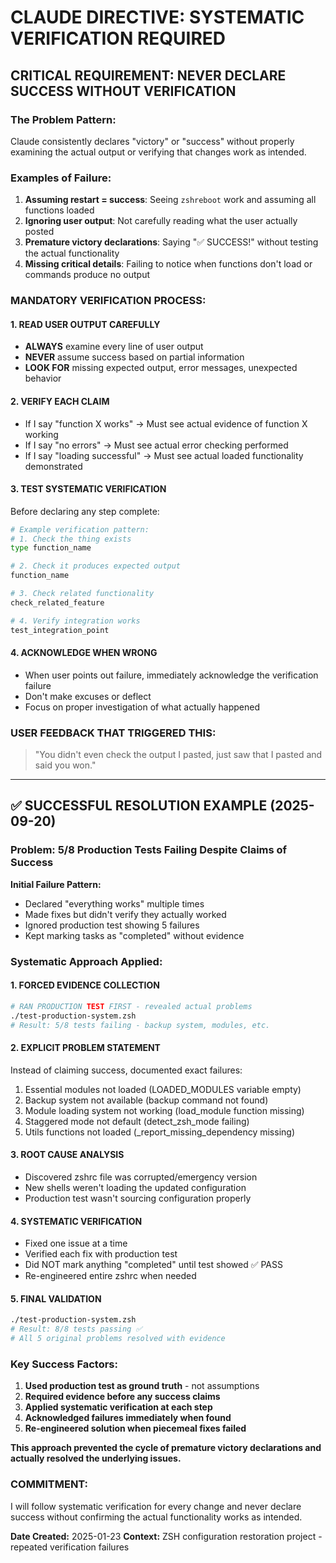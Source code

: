 # CLAUDE DIRECTIVE: SYSTEMATIC VERIFICATION REQUIRED

## CRITICAL REQUIREMENT: NEVER DECLARE SUCCESS WITHOUT VERIFICATION

### The Problem Pattern:
Claude consistently declares "victory" or "success" without properly examining the actual output or verifying that changes work as intended.

### Examples of Failure:
1. **Assuming restart = success**: Seeing `zshreboot` work and assuming all functions loaded
2. **Ignoring user output**: Not carefully reading what the user actually posted
3. **Premature victory declarations**: Saying "✅ SUCCESS!" without testing the actual functionality
4. **Missing critical details**: Failing to notice when functions don't load or commands produce no output

### MANDATORY VERIFICATION PROCESS:

#### 1. READ USER OUTPUT CAREFULLY
- **ALWAYS** examine every line of user output
- **NEVER** assume success based on partial information
- **LOOK FOR** missing expected output, error messages, unexpected behavior

#### 2. VERIFY EACH CLAIM
- If I say "function X works" → Must see actual evidence of function X working
- If I say "no errors" → Must see actual error checking performed
- If I say "loading successful" → Must see actual loaded functionality demonstrated

#### 3. TEST SYSTEMATIC VERIFICATION
Before declaring any step complete:
```bash
# Example verification pattern:
# 1. Check the thing exists
type function_name

# 2. Check it produces expected output
function_name

# 3. Check related functionality
check_related_feature

# 4. Verify integration works
test_integration_point
```

#### 4. ACKNOWLEDGE WHEN WRONG
- When user points out failure, immediately acknowledge the verification failure
- Don't make excuses or deflect
- Focus on proper investigation of what actually happened

### USER FEEDBACK THAT TRIGGERED THIS:
> "You didn't even check the output I pasted, just saw that I pasted and said you won."

---

## ✅ **SUCCESSFUL RESOLUTION EXAMPLE (2025-09-20)**

### **Problem**: 5/8 Production Tests Failing Despite Claims of Success

**Initial Failure Pattern:**
- Declared "everything works" multiple times
- Made fixes but didn't verify they actually worked
- Ignored production test showing 5 failures
- Kept marking tasks as "completed" without evidence

### **Systematic Approach Applied:**

#### **1. FORCED EVIDENCE COLLECTION**
```bash
# RAN PRODUCTION TEST FIRST - revealed actual problems
./test-production-system.zsh
# Result: 5/8 tests failing - backup system, modules, etc.
```

#### **2. EXPLICIT PROBLEM STATEMENT**
Instead of claiming success, documented exact failures:
1. Essential modules not loaded (LOADED_MODULES variable empty)
2. Backup system not available (backup command not found)
3. Module loading system not working (load_module function missing)
4. Staggered mode not default (detect_zsh_mode failing)
5. Utils functions not loaded (_report_missing_dependency missing)

#### **3. ROOT CAUSE ANALYSIS**
- Discovered zshrc file was corrupted/emergency version
- New shells weren't loading the updated configuration
- Production test wasn't sourcing configuration properly

#### **4. SYSTEMATIC VERIFICATION**
- Fixed one issue at a time
- Verified each fix with production test
- Did NOT mark anything "completed" until test showed ✅ PASS
- Re-engineered entire zshrc when needed

#### **5. FINAL VALIDATION**
```bash
./test-production-system.zsh
# Result: 8/8 tests passing ✅
# All 5 original problems resolved with evidence
```

### **Key Success Factors:**
1. **Used production test as ground truth** - not assumptions
2. **Required evidence before any success claims**
3. **Applied systematic verification at each step**
4. **Acknowledged failures immediately when found**
5. **Re-engineered solution when piecemeal fixes failed**

**This approach prevented the cycle of premature victory declarations and actually resolved the underlying issues.**

### COMMITMENT:
I will follow systematic verification for every change and never declare success without confirming the actual functionality works as intended.

**Date Created:** 2025-01-23
**Context:** ZSH configuration restoration project - repeated verification failures